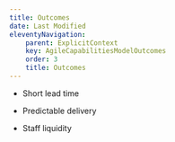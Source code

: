 ```yaml
---
title: Outcomes
date: Last Modified
eleventyNavigation:
    parent: ExplicitContext
    key: AgileCapabilitiesModelOutcomes
    order: 3
    title: Outcomes
---
```


* Short lead time

* Predictable delivery

* Staff liquidity
